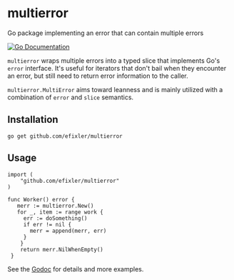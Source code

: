 # multierror
Go package implementing an error that can contain multiple errors

[![Go Documentation](http://img.shields.io/badge/go-documentation-blue.svg?style=flat-square)][godocs]

[godocs]: https://godoc.org/github.com/efixler/multierror

`multierror` wraps multiple errors into a typed slice that implements Go's `error` interface. It's useful
for iterators that don't bail when they encounter an error, but still need to return error information
to the caller.

`multierror.MultiError` aims toward leanness and is mainly utilized with a combination of `error` and 
`slice` semantics.


## Installation

`go get github.com/efixler/multierror`

## Usage

````
import (
	"github.com/efixler/multierror"
)

func Worker() error {
   merr := multierror.New()
   for _, item := range work {
	 err := doSomething()
	 if err != nil {
	   merr = append(merr, err)
	 }
    }
    return merr.NilWhenEmpty()
 }
 ````

See the [Godoc](https://godoc.org/github.com/efixler/multierror) for details and more examples. 


